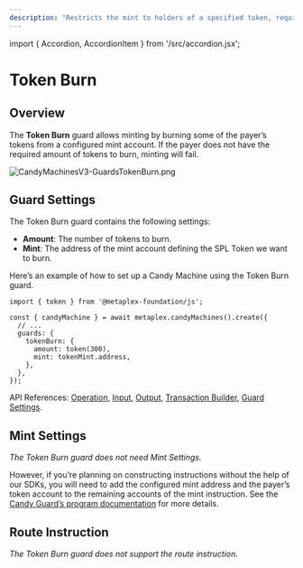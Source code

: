 ```yaml
---
description: "Restricts the mint to holders of a specified token, requiring a burn of the tokens."
---
```


import { Accordion, AccordionItem } from '/src/accordion.jsx';

# Token Burn

## Overview

The **Token Burn** guard allows minting by burning some of the payer’s tokens from a configured mint account. If the payer does not have the required amount of tokens to burn, minting will fail.

![CandyMachinesV3-GuardsTokenBurn.png](/assets/candy-machine-v3/CandyMachinesV3-GuardsTokenBurn.png#radius)

## Guard Settings

The Token Burn guard contains the following settings:

- **Amount**: The number of tokens to burn.
- **Mint**: The address of the mint account defining the SPL Token we want to burn.

<Accordion>
<AccordionItem title="JS SDK" open={true}>
<div className="accordion-item-padding">

Here’s an example of how to set up a Candy Machine using the Token Burn guard.

```tsx
import { token } from '@metaplex-foundation/js';

const { candyMachine } = await metaplex.candyMachines().create({
  // ...
  guards: {
    tokenBurn: {
      amount: token(300),
      mint: tokenMint.address,
    },
  },
});
```

API References: [Operation](https://metaplex-foundation.github.io/js/classes/js.CandyMachineClient.html#create), [Input](https://metaplex-foundation.github.io/js/types/js.CreateCandyMachineInput.html), [Output](https://metaplex-foundation.github.io/js/types/js.CreateCandyMachineOutput.html), [Transaction Builder](https://metaplex-foundation.github.io/js/classes/js.CandyMachineBuildersClient.html#create), [Guard Settings](https://metaplex-foundation.github.io/js/types/js.TokenBurnGuardSettings.html).

</div>
</AccordionItem>
</Accordion>    

## Mint Settings

*The Token Burn guard does not need Mint Settings.*

However, if you’re planning on constructing instructions without the help of our SDKs, you will need to add the configured mint address and the payer’s token account to the remaining accounts of the mint instruction. See the [Candy Guard’s program documentation](https://github.com/metaplex-foundation/mpl-candy-guard#tokenburn) for more details.

## Route Instruction

*The Token Burn guard does not support the route instruction.*
